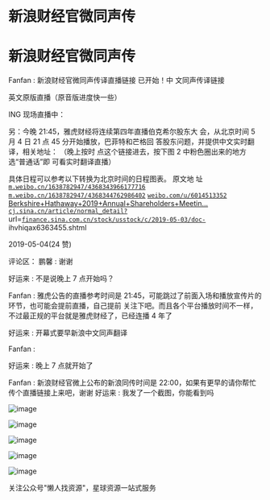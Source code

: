 # 新浪财经官微同声传

# 新浪财经官微同声传

Fanfan : 新浪财经官微同声传译直播链接 已开始！中 文同声传译链接

英文原版直播（原音版进度快一些）

ING 现场直播中：

另：今晚 21:45，雅虎财经将连续第四年直播伯克希尔股东大 会，从北京时间 5 月 4 日 21 点 45 分开始播放，巴菲特和芒格回 答股东问题，并提供中文实时翻译，相关地址： （晚上按时 点这个链接进去，按下图 2 中粉色圈出来的地方选“普通话”即 可看实时翻译直播）

具体日程可以参考以下转换为北京时间的日程图表。 原文地 址[`m.weibo.cn/1638782947/4368343966177716`](https://m.weibo.cn/1638782947/4368343966177716) [`m.weibo.cn/1638782947/4368344762986402`](https://m.weibo.cn/1638782947/4368344762986402) [`weibo.com/u/6014513352`](https://weibo.com/u/6014513352) [Berkshire+Hathaway+2019+Annual+Shareholders+Meetin...](https://finance.yahoo.com/brklivestream) [`cj.sina.cn/article/normal_detail?`](https://cj.sina.cn/article/normal_detail?) url=[`finance.sina.com.cn/stock/usstock/c/2019-05-03/doc-`](https://finance.sina.com.cn/stock/usstock/c/2019-05-03/doc-) ihvhiqax6363455.shtml

2019-05-04(24 赞)

评论区： 鹏馨 : 谢谢

好运来 : 不是说晚上 7 点开始吗？

Fanfan : 雅虎公告的直播参考时间是 21:45，可能跳过了前面入场和播放宣传片的环节，也可能会提前直播，自己提前 关注下吧。而且各个平台播放时间不一样，不过最正规的平台就是雅虎财经了，已经连播 4 年了

好运来 : 开幕式要早新浪中文同声翻译

Fanfan :

好运来 : 晚上 7 点就开始了

Fanfan : 新浪财经官微上公布的新浪同传时间是 22:00，如果有更早的请你帮忙传个直播链接上来吧，谢谢 好运来 : 我发了一个截图，你能看到吗

![image](img/Image_0011.png)

![image](img/Image_0021.png)

![image](img/Image_0031.png)

![image](img/Image_0041.png)

![image](img/Image_0051.png)

关注公众号"懒人找资源"，星球资源一站式服务